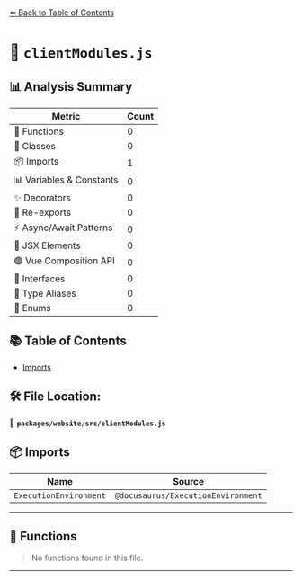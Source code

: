 [⬅️ Back to Table of Contents](../../../index.md)

# 📄 `clientModules.js`

## 📊 Analysis Summary

| Metric | Count |
|--------|-------|
| 🔧 Functions | 0 |
| 🧱 Classes | 0 |
| 📦 Imports | 1 |
| 📊 Variables & Constants | 0 |
| ✨ Decorators | 0 |
| 🔄 Re-exports | 0 |
| ⚡ Async/Await Patterns | 0 |
| 💠 JSX Elements | 0 |
| 🟢 Vue Composition API | 0 |
| 📐 Interfaces | 0 |
| 📑 Type Aliases | 0 |
| 🎯 Enums | 0 |

## 📚 Table of Contents

- [Imports](#imports)

## 🛠️ File Location:
📂 **`packages/website/src/clientModules.js`**

## 📦 Imports

| Name | Source |
|------|--------|
| `ExecutionEnvironment` | `@docusaurus/ExecutionEnvironment` |


---

## 🔧 Functions

> No functions found in this file.


---